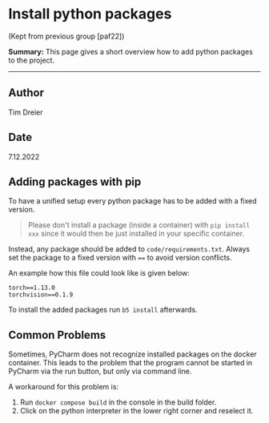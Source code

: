 # Install python packages

(Kept from previous group [paf22])

**Summary:** This page gives a short overview how to add python packages to the project.

---

## Author

Tim Dreier

## Date

7.12.2022

## Adding packages with pip

To have a unified setup every python package has to be added with a fixed version.

> Please don't install a package (inside a container) with `pip install xxx` since it would then be just installed in your specific container.

Instead, any package should be added to `code/requirements.txt`. Always set the package to a fixed version with `==` to avoid version conflicts.

An example how this file could look like is given below:

```text
torch==1.13.0
torchvision==0.1.9
```

To install the added packages run `b5 install` afterwards.

## Common Problems

Sometimes, PyCharm does not recognize installed packages on the docker container.
This leads to the problem that the program cannot be started in PyCharm via the run button, but only via command line.

A workaround for this problem is:

1. Run ```docker compose build``` in the console in the build folder.
2. Click on the python interpreter in the lower right corner and reselect it.
